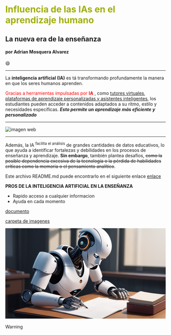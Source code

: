 #  <font color='rainbow'>Influencia de las IAs en el aprendizaje humano</font>

## La nueva era de la enseñanza

#### por Adrian Mosquera Alvarez

:smile:

---

La **inteligencia artificial (IA)** es tá transformando profundamente la manera en que los seres humanos aprenden.

<font color='red'>Gracias a herramientas impulsadas por **IA** </font>, como <ins>tutores virtuales, plataformas de aprendizaje personalizadas y asistentes inteligentes</ins>, los estudiantes pueden acceder a contenidos adaptados a su ritmo, estilo y necesidades específicas. **_Esto permite un aprendizaje más eficiente y personalizado_** 

---

![imagen web](https://elordenmundial.com/wp-content/uploads/2023/04/que-es-inteligencia-artificial.jpg)

---

Además, la IA <sup>facilita el análisis</sup> de grandes cantidades de datos educativos, lo que ayuda a identificar fortalezas y debilidades en los procesos de enseñanza y aprendizaje. **Sin embargo**, también plantea desafíos, ~~como la posible dependencia excesiva de la tecnología o la pérdida de habilidades críticas como la memoria o el pensamiento analítico~~.

Este archivo README.md puede encontrarlo en el siguiente enlace [enlace](https://github.com/amosqueraalvarez/MarkDown)

**PROS DE LA INTELIGENCIA ARTIFICIAL EN LA ENSEÑANZA**

- Rapido acceso a cualquier informacion
- Ayuda en cada momento

[documento](datos.txt)

[carpeta de imagenes](colores.txt)

![imagen ia](imagenes/1727711007239.png)

>[!WARNING]